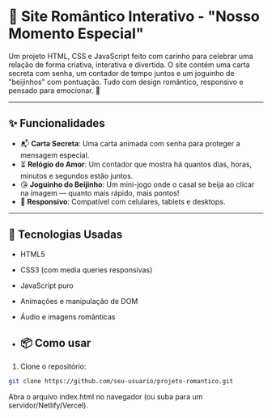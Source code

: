 # 💌 Site Romântico Interativo - "Nosso Momento Especial"

Um projeto HTML, CSS e JavaScript feito com carinho para celebrar uma relação de forma criativa, interativa e divertida. O site contém uma carta secreta com senha, um contador de tempo juntos e um joguinho de "beijinhos" com pontuação. Tudo com design romântico, responsivo e pensado para emocionar. 💖

---

## ✨ Funcionalidades

- 📬 **Carta Secreta**: Uma carta animada com senha para proteger a mensagem especial.
- ⏳ **Relógio do Amor**: Um contador que mostra há quantos dias, horas, minutos e segundos estão juntos.
- 😘 **Joguinho do Beijinho**: Um mini-jogo onde o casal se beija ao clicar na imagem — quanto mais rápido, mais pontos!
- 📱 **Responsivo**: Compatível com celulares, tablets e desktops.

---

## 🧰 Tecnologias Usadas

- HTML5
- CSS3 (com media queries responsivas)
- JavaScript puro
- Animações e manipulação de DOM
- Áudio e imagens românticas

- ## 📦 Como usar

1. Clone o repositório:
```bash
git clone https://github.com/seu-usuario/projeto-romantico.git
```

Abra o arquivo index.html no navegador (ou suba para um servidor/Netlify/Vercel).
